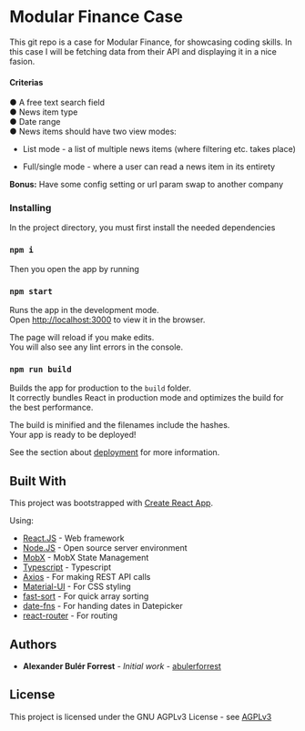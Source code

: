 # Modular Finance Case

This git repo is a case for Modular Finance, for showcasing coding skills. In this case I will be fetching data from their API and displaying it in a nice fasion.

#### Criterias

● A free text search field<br/>
● News item type<br/>
● Date range<br/>
● News items should have two view modes:<br/>

- List mode - a list of multiple news items (where filtering etc. takes place)

- Full/single mode - where a user can read a news item in its entirety

<b>Bonus:</b> Have some config setting or url param swap to another company

### Installing

In the project directory, you must first install the needed dependencies

### `npm i`

Then you open the app by running

### `npm start`

Runs the app in the development mode.<br>
Open [http://localhost:3000](http://localhost:3000) to view it in the browser.

The page will reload if you make edits.<br/>
You will also see any lint errors in the console.

### `npm run build`

Builds the app for production to the `build` folder.<br>
It correctly bundles React in production mode and optimizes the build for the best performance.

The build is minified and the filenames include the hashes.<br>
Your app is ready to be deployed!

See the section about [deployment](https://facebook.github.io/create-react-app/docs/deployment) for more information.

## Built With

This project was bootstrapped with [Create React App](https://github.com/facebook/create-react-app).

Using:

* [React.JS](https://reactjs.org/) - Web framework
* [Node.JS](https://nodejs.org/en/) - Open source server environment
* [MobX](https://reactjs.org/) - MobX State Management
* [Typescript](https://www.typescriptlang.org/) - Typescript
* [Axios](https://github.com/axios/axios) - For making REST API calls
* [Material-UI](https://material-ui.com/) - For CSS styling
* [fast-sort](https://github.com/snovakovic/fast-sort) - For quick array sorting
* [date-fns](https://github.com/date-fns/date-fns) - For handing dates in Datepicker
* [react-router](https://github.com/ReactTraining/react-router) - For routing

## Authors

* **Alexander Bulér Forrest** - *Initial work* - [abulerforrest](https://github.com/abulerforrest)

## License

This project is licensed under the GNU AGPLv3 License - see [AGPLv3](https://choosealicense.com/licenses/agpl-3.0/)